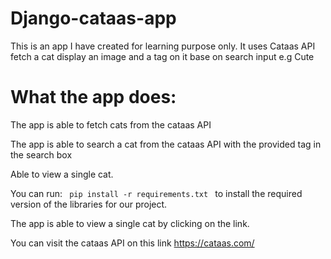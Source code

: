 # Django-cataas-app
This is an app I have created for learning purpose only. It uses Cataas API fetch a cat display an image and a tag on it base on search input e.g Cute

# What the app does:
The app is able to fetch cats from the cataas API

The app is able to search a cat from the cataas API with the provided tag in the search box


 Able to view a single cat.
 
 You can run:
 <code>
     pip install -r requirements.txt
 </code>
  to install the required version of the libraries for our project.

The app is able to view a single cat by clicking on the link.

You can visit the cataas API on this link <a href="https://cataas.com/">https://cataas.com/</a>
